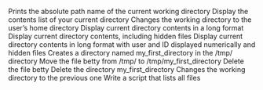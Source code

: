 Prints the absolute path name of the current working directory
Display the contents list of your current directory
Changes the working directory to the user’s home directory
Display current directory contents in a long format
Display current directory contents, including hidden files
Display current directory contents in long format with user and ID displayed numerically and hidden files
Creates a directory named my_first_directory in the /tmp/ directory
Move the file betty from /tmp/ to /tmp/my_first_directory
Delete the file betty
Delete the directory my_first_directory
Changes the working directory to the previous one
Write a script that lists all files
